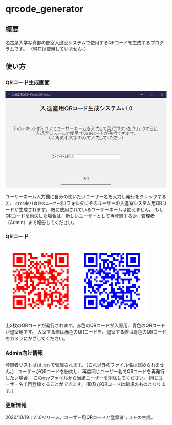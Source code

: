 # qrcode_generator

## 概要
名古屋大学写真部の部室入退室システムで使用するQRコードを生成するプログラムです。
（現在は使用していません。）

## 使い方

### QRコード生成画面

![生成画面](img/interface.png)

ユーザーネーム入力欄に自分の使いたいユーザー名を入力し発行をクリックすると、
`qrcode/(自分のユーザー名)`フォルダにそのユーザーの入退室システム用QRコードが生成されます。
既に使用されているユーザーネームは使えません。
もしQRコードを紛失した場合は、新しいユーザーとして再登録するか、管理者（Admin）まで報告してください。

### QRコード
![login](img/loginqr.png)
![logout](img/logoutqr.png)

上2枚のQRコードが発行されます。赤色のQRコードが入室用、青色のQRコードが退室用です。
入室する際は赤色のQRコードを、退室する際は青色のQRコードをカメラにかざしてください。

### Admin向け情報

登録者リストは`id.csv`で管理されます。（これ以外のファイル名は認められません。）
ユーザーがQRコードを紛失し、再度同じユーザー名でQRコードを再発行したい場合、
このcsvファイルから当該ユーザーを削除してください。
同じユーザー名で再登録することができます。（ID及びQRコードは新規のものとなります。）

### 更新情報

2020/10/19：v1.0リリース。ユーザー用QRコードと登録者リストの生成。
